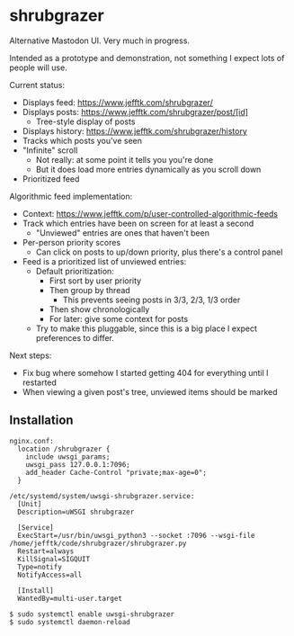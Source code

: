 # shrubgrazer

Alternative Mastodon UI.  Very much in progress.

Intended as a prototype and demonstration, not something I expect lots
of people will use.

Current status:
* Displays feed: https://www.jefftk.com/shrubgrazer/
* Displays posts: https://www.jefftk.com/shrubgrazer/post/[id]
  * Tree-style display of posts
* Displays history: https://www.jefftk.com/shrubgrazer/history
* Tracks which posts you've seen
* "Infinite" scroll
  * Not really: at some point it tells you you're done
  * But it does load more entries dynamically as you scroll down
* Prioritized feed

Algorithmic feed implementation:
* Context: https://www.jefftk.com/p/user-controlled-algorithmic-feeds
* Track which entries have been on screen for at least a second
  * "Unviewed" entries are ones that haven't been
* Per-person priority scores
  * Can click on posts to up/down priority, plus there's a control panel
* Feed is a prioritized list of unviewed entries:
  * Default prioritization:
    * First sort by user priority
    * Then group by thread
      * This prevents seeing posts in 3/3, 2/3, 1/3 order
    * Then show chronologically
    * For later: give some context for posts
  * Try to make this pluggable, since this is a big place I expect
    preferences to differ.

Next steps:
* Fix bug where somehow I started getting 404 for everything until I restarted
* When viewing a given post's tree, unviewed items should be marked

## Installation

```
nginx.conf:
  location /shrubgrazer {
    include uwsgi_params;
    uwsgi_pass 127.0.0.1:7096;
    add_header Cache-Control "private;max-age=0";
  }

/etc/systemd/system/uwsgi-shrubgrazer.service:
  [Unit]
  Description=uWSGI shrubgrazer

  [Service]
  ExecStart=/usr/bin/uwsgi_python3 --socket :7096 --wsgi-file /home/jefftk/code/shrubgrazer/shrubgrazer.py
  Restart=always
  KillSignal=SIGQUIT
  Type=notify
  NotifyAccess=all

  [Install]
  WantedBy=multi-user.target

$ sudo systemctl enable uwsgi-shrubgrazer
$ sudo systemctl daemon-reload
```
